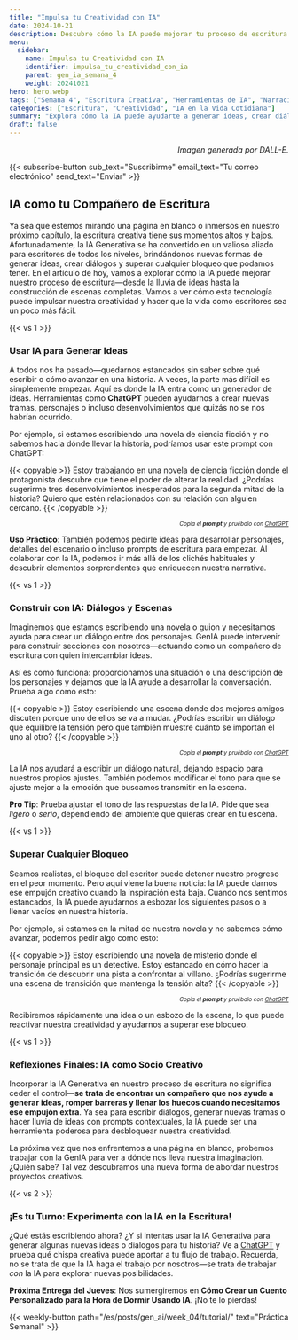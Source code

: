 ```yaml
---
title: "Impulsa tu Creatividad con IA"  
date: 2024-10-21  
description: Descubre cómo la IA puede mejorar tu proceso de escritura creativa, desde generar nuevas ideas hasta coescribir historias.  
menu:  
  sidebar:  
    name: Impulsa tu Creatividad con IA  
    identifier: impulsa_tu_creatividad_con_ia  
    parent: gen_ia_semana_4  
    weight: 20241021  
hero: hero.webp  
tags: ["Semana 4", "Escritura Creativa", "Herramientas de IA", "Narración de Historias", "IA Generativa"]  
categories: ["Escritura", "Creatividad", "IA en la Vida Cotidiana"]  
summary: "Explora cómo la IA puede ayudarte a generar ideas, crear diálogos y simplificar el proceso creativo."  
draft: false  
---
```


<p style="text-align: right;">  
<em>Imagen generada por DALL-E.</em>  
</p>

{{< subscribe-button sub_text="Suscribirme" email_text="Tu correo electrónico" send_text="Enviar" >}}

## IA como tu Compañero de Escritura

Ya sea que estemos mirando una página en blanco o inmersos en nuestro próximo capítulo, la escritura creativa tiene sus momentos altos y bajos. Afortunadamente, la IA Generativa se ha convertido en un valioso aliado para escritores de todos los niveles, brindándonos nuevas formas de generar ideas, crear diálogos y superar cualquier bloqueo que podamos tener. En el artículo de hoy, vamos a explorar cómo la IA puede mejorar nuestro proceso de escritura—desde la lluvia de ideas hasta la construcción de escenas completas. Vamos a ver cómo esta tecnología puede impulsar nuestra creatividad y hacer que la vida como escritores sea un poco más fácil.


{{< vs 1 >}}


### Usar IA para Generar Ideas

A todos nos ha pasado—quedarnos estancados sin saber sobre qué escribir o cómo avanzar en una historia. A veces, la parte más difícil es simplemente empezar. Aquí es donde la IA entra como un generador de ideas. Herramientas como **ChatGPT** pueden ayudarnos a crear nuevas tramas, personajes o incluso desenvolvimientos que quizás no se nos habrían ocurrido.

Por ejemplo, si estamos escribiendo una novela de ciencia ficción y no sabemos hacia dónde llevar la historia, podríamos usar este prompt con ChatGPT:


{{< copyable >}}
Estoy trabajando en una novela de ciencia ficción donde el protagonista descubre que tiene el poder de alterar la realidad. ¿Podrías sugerirme tres desenvolvimientos inesperados para la segunda mitad de la historia? Quiero que estén relacionados con su relación con alguien cercano.
{{< /copyable >}}


<p style="text-align: right; font-size: 10px;">  
<em>Copia el <b>prompt</b> y pruébalo con <a href="https://chatgpt.com">ChatGPT</a></em>  
</p>


**Uso Práctico**: También podemos pedirle ideas para desarrollar personajes, detalles del escenario o incluso prompts de escritura para empezar. Al colaborar con la IA, podemos ir más allá de los clichés habituales y descubrir elementos sorprendentes que enriquecen nuestra narrativa.


{{< vs 1 >}}


### Construir con IA: Diálogos y Escenas

Imaginemos que estamos escribiendo una novela o guion y necesitamos ayuda para crear un diálogo entre dos personajes. GenIA puede intervenir para construir secciones con nosotros—actuando como un compañero de escritura con quien intercambiar ideas.

Así es como funciona: proporcionamos una situación o una descripción de los personajes y dejamos que la IA ayude a desarrollar la conversación. Prueba algo como esto:


{{< copyable >}}
Estoy escribiendo una escena donde dos mejores amigos discuten porque uno de ellos se va a mudar. ¿Podrías escribir un diálogo que equilibre la tensión pero que también muestre cuánto se importan el uno al otro?
{{< /copyable >}}


<p style="text-align: right; font-size: 10px;">  
<em>Copia el <b>prompt</b> y pruébalo con <a href="https://chatgpt.com">ChatGPT</a></em>  
</p>

La IA nos ayudará a escribir un diálogo natural, dejando espacio para nuestros propios ajustes. También podemos modificar el tono para que se ajuste mejor a la emoción que buscamos transmitir en la escena.

**Pro Tip**: Prueba ajustar el tono de las respuestas de la IA. Pide que sea *ligero* o *serio*, dependiendo del ambiente que quieras crear en tu escena.


{{< vs 1 >}}


### Superar Cualquier Bloqueo

Seamos realistas, el bloqueo del escritor puede detener nuestro progreso en el peor momento. Pero aquí viene la buena noticia: la IA puede darnos ese empujón creativo cuando la inspiración está baja. Cuando nos sentimos estancados, la IA puede ayudarnos a esbozar los siguientes pasos o a llenar vacíos en nuestra historia.

Por ejemplo, si estamos en la mitad de nuestra novela y no sabemos cómo avanzar, podemos pedir algo como esto:


{{< copyable >}}
Estoy escribiendo una novela de misterio donde el personaje principal es un detective. Estoy estancado en cómo hacer la transición de descubrir una pista a confrontar al villano. ¿Podrías sugerirme una escena de transición que mantenga la tensión alta?
{{< /copyable >}}


<p style="text-align: right; font-size: 10px;">  
<em>Copia el <b>prompt</b> y pruébalo con <a href="https://chatgpt.com">ChatGPT</a></em>  
</p>

Recibiremos rápidamente una idea o un esbozo de la escena, lo que puede reactivar nuestra creatividad y ayudarnos a superar ese bloqueo.


{{< vs 1 >}}


### Reflexiones Finales: IA como Socio Creativo

Incorporar la IA Generativa en nuestro proceso de escritura no significa ceder el control—**se trata de encontrar un compañero que nos ayude a generar ideas, romper barreras y llenar los huecos cuando necesitamos ese empujón extra**. Ya sea para escribir diálogos, generar nuevas tramas o hacer lluvia de ideas con prompts contextuales, la IA puede ser una herramienta poderosa para desbloquear nuestra creatividad.

La próxima vez que nos enfrentemos a una página en blanco, probemos trabajar con la GenIA para ver a dónde nos lleva nuestra imaginación. ¿Quién sabe? Tal vez descubramos una nueva forma de abordar nuestros proyectos creativos.


{{< vs 2 >}}


### ¡Es tu Turno: Experimenta con la IA en la Escritura!

¿Qué estás escribiendo ahora? ¿Y si intentas usar la IA Generativa para generar algunas nuevas ideas o diálogos para tu historia? Ve a [ChatGPT](https://chatgpt.com) y prueba qué chispa creativa puede aportar a tu flujo de trabajo. Recuerda, no se trata de que la IA haga el trabajo por nosotros—se trata de trabajar *con* la IA para explorar nuevas posibilidades.

**Próxima Entrega del Jueves**: Nos sumergiremos en **Cómo Crear un Cuento Personalizado para la Hora de Dormir Usando IA**. ¡No te lo pierdas!

{{< weekly-button path="/es/posts/gen_ai/week_04/tutorial/" text="Práctica Semanal" >}}